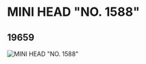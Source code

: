 # MINI HEAD "NO. 1588"
## 19659
![MINI HEAD "NO. 1588"](https://lc-www-live-s.legocdn.com/media/bricks/5/2/6100899.jpg)